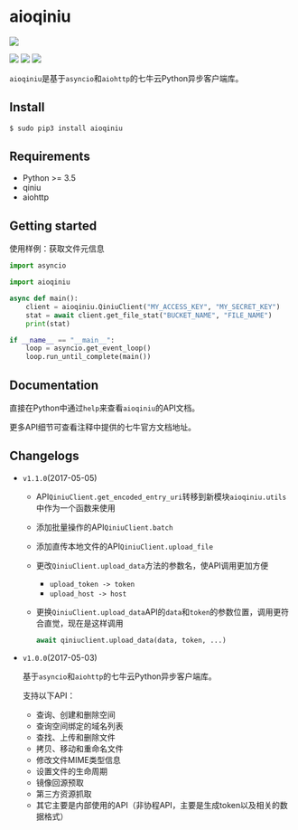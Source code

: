 # aioqiniu

![][qiniu]

![][version] ![][license] ![][python]

`aioqiniu`是基于`asyncio`和`aiohttp`的七牛云Python异步客户端库。

## Install

```bash
$ sudo pip3 install aioqiniu
```

## Requirements

* Python &gt;= 3.5
* qiniu
* aiohttp

## Getting started

使用样例：获取文件元信息

```python
import asyncio

import aioqiniu

async def main():
    client = aioqiniu.QiniuClient("MY_ACCESS_KEY", "MY_SECRET_KEY")
    stat = await client.get_file_stat("BUCKET_NAME", "FILE_NAME")
    print(stat)

if __name__ == "__main__":
    loop = asyncio.get_event_loop()
    loop.run_until_complete(main())
```

## Documentation

直接在Python中通过`help`来查看`aioqiniu`的API文档。

更多API细节可查看注释中提供的七牛官方文档地址。

## Changelogs

* `v1.1.0`(2017-05-05)

    * API`QiniuClient.get_encoded_entry_uri`转移到新模块`aioqiniu.utils`中作为一个函数来使用

    * 添加批量操作的API`QiniuClient.batch`

    * 添加直传本地文件的API`QiniuClient.upload_file`

    * 更改`QiniuClient.upload_data`方法的参数名，使API调用更加方便

        * `upload_token -> token`
        * `upload_host -> host`

    * 更换`QiniuClient.upload_data`API的`data`和`token`的参数位置，调用更符合直觉，现在是这样调用

        ```python
        await qiniuclient.upload_data(data, token, ...)
        ```

* `v1.0.0`(2017-05-03)

    基于`asyncio`和`aiohttp`的七牛云Python异步客户端库。

    支持以下API：

    * 查询、创建和删除空间
    * 查询空间绑定的域名列表
    * 查找、上传和删除文件
    * 拷贝、移动和重命名文件
    * 修改文件MIME类型信息
    * 设置文件的生命周期
    * 镜像回源预取
    * 第三方资源抓取
    * 其它主要是内部使用的API（非协程API，主要是生成token以及相关的数据格式）

[qiniu]: http://assets.qiniu.com/qiniu-204x109.png
[version]: https://img.shields.io/badge/version-1.1.0-blue.svg
[license]: https://img.shields.io/badge/license-MIT-blue.svg
[python]: https://img.shields.io/badge/python-%3E%3D3.5-blue.svg
